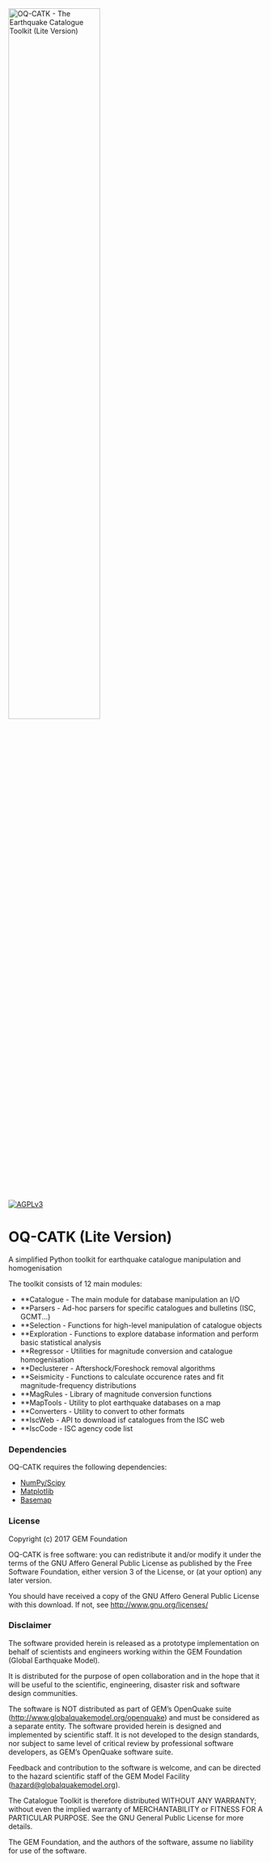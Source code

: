 <img alt="OQ-CATK - The Earthquake Catalogue Toolkit (Lite Version)" class="right" style="width: 60%" src="https://raw.githubusercontent.com/klunk386/CatalogueTool-Lite/master/Logo/OQ-CATK-Logo.png" />

[![AGPLv3](https://www.gnu.org/graphics/agplv3-88x31.png)](https://www.gnu.org/licenses/agpl.html)

# OQ-CATK (Lite Version)

A simplified Python toolkit for earthquake catalogue manipulation and homogenisation

The toolkit consists of 12 main modules:
  * **Catalogue - The main module for database manipulation an I/O
  * **Parsers - Ad-hoc parsers for specific catalogues and bulletins (ISC, GCMT...)
  * **Selection - Functions for high-level manipulation of catalogue objects
  * **Exploration - Functions to explore database information and perform basic statistical analysis
  * **Regressor - Utilities for magnitude conversion and catalogue homogenisation
  * **Declusterer - Aftershock/Foreshock removal algorithms
  * **Seismicity - Functions to calculate occurence rates and fit magnitude-frequency distributions
  * **MagRules - Library of magnitude conversion functions
  * **MapTools - Utility to plot earthquake databases on a map
  * **Converters - Utility to convert to other formats
  * **IscWeb - API to download isf catalogues from the ISC web
  * **IscCode - ISC agency code list


### Dependencies

OQ-CATK requires the following dependencies:

  * [NumPy/Scipy](http://www.scipy.org/)
  * [Matplotlib](http://matplotlib.org/)
  * [Basemap](http://matplotlib.org/basemap/)

### License

Copyright (c) 2017 GEM Foundation

OQ-CATK is free software: you can redistribute it and/or modify it under the terms of the GNU Affero General Public License as published by the Free Software Foundation, either version 3 of the License, or (at your option) any later version.

You should have received a copy of the GNU Affero General Public License with this download. If not, see <http://www.gnu.org/licenses/>

### Disclaimer

The software provided herein is released as a prototype implementation on behalf of scientists and engineers working within the GEM Foundation (Global Earthquake Model).

It is distributed for the purpose of open collaboration and in the hope that it will be useful to the scientific, engineering, disaster risk and software design communities.

The software is NOT distributed as part of GEM’s OpenQuake suite (http://www.globalquakemodel.org/openquake) and must be considered as a separate entity. The software provided herein is designed and implemented by scientific staff. It is not developed to the design standards, nor subject to same level of critical review by professional software developers, as GEM’s OpenQuake software suite.

Feedback and contribution to the software is welcome, and can be directed to the hazard scientific staff of the GEM Model Facility (hazard@globalquakemodel.org).

The Catalogue Toolkit is therefore distributed WITHOUT ANY WARRANTY; without even the implied warranty of MERCHANTABILITY or FITNESS FOR A PARTICULAR PURPOSE. See the GNU General Public License for more details.

The GEM Foundation, and the authors of the software, assume no liability for use of the software.

